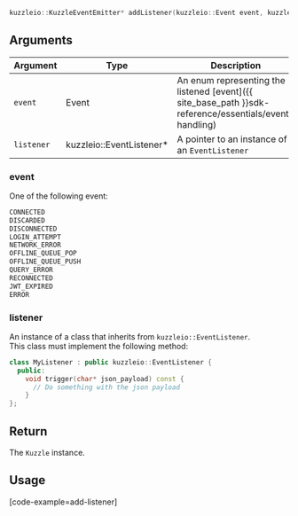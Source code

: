 ```cpp
kuzzleio::KuzzleEventEmitter* addListener(kuzzleio::Event event, kuzzleio::EventListener* listener)
```

## Arguments

| Argument | Type | Description | Required |
|--------|------|-------------|------------ |
| `event` | Event | An enum representing the listened [event]({{ site_base_path }}sdk-reference/essentials/event-handling)  | yes |
| `listener` | kuzzleio::EventListener* | A pointer to an instance of an `EventListener` | yes |

### __event__

One of the following event:
```cpp
CONNECTED
DISCARDED
DISCONNECTED
LOGIN_ATTEMPT
NETWORK_ERROR
OFFLINE_QUEUE_POP
OFFLINE_QUEUE_PUSH
QUERY_ERROR
RECONNECTED
JWT_EXPIRED
ERROR
```

### __listener__

An instance of a class that inherits from `kuzzleio::EventListener`.  
This class must implement the following method:
```cpp
class MyListener : public kuzzleio::EventListener {
  public:
    void trigger(char* json_payload) const {
      // Do something with the json payload
    }
};
```

## Return

The `Kuzzle` instance.

## Usage

[code-example=add-listener]
